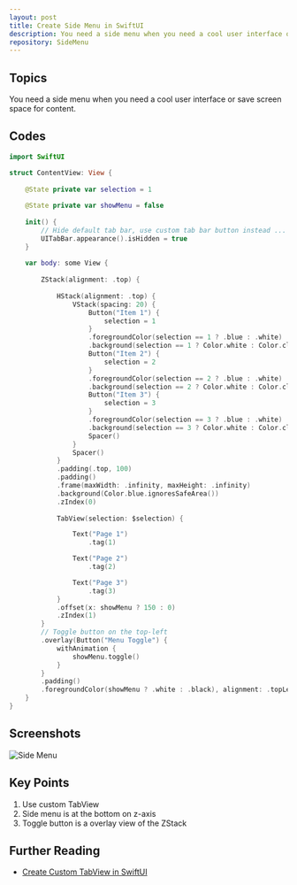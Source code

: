 ```yaml
---
layout: post
title: Create Side Menu in SwiftUI
description: You need a side menu when you need a cool user interface or save screen space for content.
repository: SideMenu
---
```


## Topics

You need a side menu when you need a cool user interface or save screen space for content.

## Codes

```swift
import SwiftUI

struct ContentView: View {
    
    @State private var selection = 1
    
    @State private var showMenu = false
    
    init() {
        // Hide default tab bar, use custom tab bar button instead ...
        UITabBar.appearance().isHidden = true
    }
    
    var body: some View {
        
        ZStack(alignment: .top) {
            
            HStack(alignment: .top) {
                VStack(spacing: 20) {
                    Button("Item 1") {
                        selection = 1
                    }
                    .foregroundColor(selection == 1 ? .blue : .white)
                    .background(selection == 1 ? Color.white : Color.clear)
                    Button("Item 2") {
                        selection = 2
                    }
                    .foregroundColor(selection == 2 ? .blue : .white)
                    .background(selection == 2 ? Color.white : Color.clear)
                    Button("Item 3") {
                        selection = 3
                    }
                    .foregroundColor(selection == 3 ? .blue : .white)
                    .background(selection == 3 ? Color.white : Color.clear)
                    Spacer()
                }
                Spacer()
            }
            .padding(.top, 100)
            .padding()
            .frame(maxWidth: .infinity, maxHeight: .infinity)
            .background(Color.blue.ignoresSafeArea())
            .zIndex(0)
            
            TabView(selection: $selection) {

                Text("Page 1")
                    .tag(1)

                Text("Page 2")
                    .tag(2)

                Text("Page 3")
                    .tag(3)
            }
            .offset(x: showMenu ? 150 : 0)
            .zIndex(1)
        }
        // Toggle button on the top-left
        .overlay(Button("Menu Toggle") {
            withAnimation {
                showMenu.toggle()
            }
        }
        .padding()
        .foregroundColor(showMenu ? .white : .black), alignment: .topLeading)
    }
}

```

## Screenshots

![Side Menu](/assets/2021-04-27-sideview.gif)

## Key Points

1. Use custom TabView
2. Side menu is at the bottom on z-axis
3. Toggle button is a overlay view of the ZStack

## Further Reading

* [Create Custom TabView in SwiftUI](https://swiftcodeshow.com/2021/04/27/custom-tabview.html)
